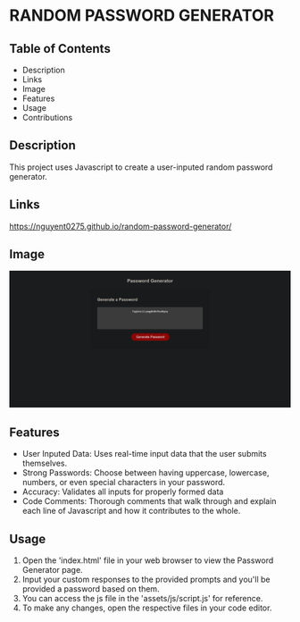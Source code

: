 # RANDOM PASSWORD GENERATOR

## Table of Contents
- Description
- Links
- Image
- Features
- Usage
- Contributions

## Description
This project uses Javascript to create a user-inputed random password generator. 

## Links
https://nguyent0275.github.io/random-password-generator/

## Image
![Alt text](/assets/images/webpage_screenshot.png)

## Features
- User Inputed Data: Uses real-time input data that the user submits themselves. 
- Strong Passwords: Choose between having uppercase, lowercase, numbers, or even special characters in your password. 
- Accuracy: Validates all inputs for properly formed data
- Code Comments: Thorough comments that walk through and explain each line of Javascript and how it contributes to the whole. 

## Usage
1. Open the 'index.html' file in your web browser to view the Password Generator page.
2. Input your custom responses to the provided prompts and you'll be provided a password based on them. 
3. You can access the js file in the 'assets/js/script.js' for reference. 
4. To make any changes, open the respective files in your code editor.
